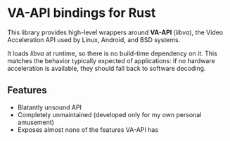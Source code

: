 # VA-API bindings for Rust

This library provides high-level wrappers around **VA-API** (*libva*), the
Video Acceleration API used by Linux, Android, and BSD systems.

It loads *libva* at runtime, so there is no build-time dependency on it. This
matches the behavior typically expected of applications: if no hardware
acceleration is available, they should fall back to software decoding.

## Features

- Blatantly unsound API
- Completely unmaintained (developed only for my own personal amusement)
- Exposes almost none of the features VA-API has
